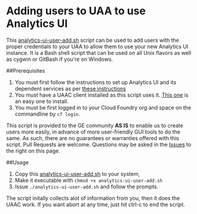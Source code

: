# Adding users to UAA to use Analytics UI

This [analytics-ui-user-add.sh](./analytics-ui-user-add.sh) script can be used to add users with the
proper credentials to your UAA to allow them to use your new Analytics UI instance.  It is a Bash shell
script that can be used on all Unix flavors as well as cygwin or GitBash if you're on Windows.

##Prerequisites
1. You must first follow the instructions to set up Analytics UI and its dependent services as per [these instructions](https://docs.predix.io/en-US/content/service/analytics_services/analytic_user_interface/get-started)
2. You must have a UAAC client installed as this script uses it.  [This one](https://github.com/cloudfoundry-community/traveling-cf-admin) is an easy one to install.
3. You must be first logged in to your Cloud Foundry org and space on the commandline by `cf login`.

This script is provided to the GE community **AS IS** to enable us to create users more easily, in advance of more
user-friendly GUI tools to do the same.  As such, there are no guarantees or warranties offered with this script.
Pull Requests are welcome.  Questions may be asked in the
[Issues](../../../issues) to the right on this page.

##Usage
1. Copy this [analytics-ui-user-add.sh](./analytics-ui-user-add.sh) to your system,
2. Make it executable with `chmod +x analytics-ui-user-add.sh`
3. Issue `./analytics-ui-user-add.sh` and follow the prompts.

The script initally collects alot of information from you, then it does the UAAC work. If you want abort at
any time, just hit ctrl-c to end the script.

